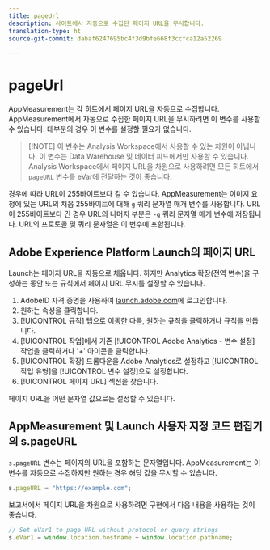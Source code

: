 ```yaml
---
title: pageUrl
description: 사이트에서 자동으로 수집된 페이지 URL을 무시합니다.
translation-type: ht
source-git-commit: dabaf6247695bc4f3d9bfe668f3ccfca12a52269

---
```



# pageUrl

AppMeasurement는 각 히트에서 페이지 URL을 자동으로 수집합니다. AppMeasurement에서 자동으로 수집한 페이지 URL을 무시하려면 이 변수를 사용할 수 있습니다. 대부분의 경우 이 변수를 설정할 필요가 없습니다.

>[!NOTE] 이 변수는 Analysis Workspace에서 사용할 수 있는 차원이 아닙니다. 이 변수는 Data Warehouse 및 데이터 피드에서만 사용할 수 있습니다. Analysis Workspace에서 페이지 URL을 차원으로 사용하려면 모든 히트에서 `pageURL` 변수를 eVar에 전달하는 것이 좋습니다.

경우에 따라 URL이 255바이트보다 길 수 있습니다. AppMeasurement는 이미지 요청에 있는 URL의 처음 255바이트에 대해 `g` 쿼리 문자열 매개 변수를 사용합니다. URL이 255바이트보다 긴 경우 URL의 나머지 부분은 `-g` 쿼리 문자열 매개 변수에 저장됩니다. URL의 프로토콜 및 쿼리 문자열은 이 변수에 포함됩니다.

## Adobe Experience Platform Launch의 페이지 URL

Launch는 페이지 URL을 자동으로 채웁니다. 하지만 Analytics 확장(전역 변수)을 구성하는 동안 또는 규칙에서 페이지 URL 무시를 설정할 수 있습니다.

1. AdobeID 자격 증명을 사용하여 [launch.adobe.com](https://launch.adobe.com)에 로그인합니다.
2. 원하는 속성을 클릭합니다.
3. [!UICONTROL 규칙] 탭으로 이동한 다음, 원하는 규칙을 클릭하거나 규칙을 만듭니다.
4. [!UICONTROL 작업]에서 기존 [!UICONTROL Adobe Analytics - 변수 설정] 작업을 클릭하거나 &#39;+&#39; 아이콘을 클릭합니다.
5. [!UICONTROL 확장] 드롭다운을 Adobe Analytics로 설정하고 [!UICONTROL 작업 유형]을 [!UICONTROL 변수 설정]으로 설정합니다.
6. [!UICONTROL 페이지 URL] 섹션을 찾습니다.

페이지 URL을 어떤 문자열 값으로든 설정할 수 있습니다.

## AppMeasurement 및 Launch 사용자 지정 코드 편집기의 s.pageURL

`s.pageURL` 변수는 페이지의 URL을 포함하는 문자열입니다. AppMeasurement는 이 변수를 자동으로 수집하지만 원하는 경우 해당 값을 무시할 수 있습니다.

```js
s.pageURL = "https://example.com";
```

보고서에서 페이지 URL을 차원으로 사용하려면 구현에서 다음 내용을 사용하는 것이 좋습니다.

```js
// Set eVar1 to page URL without protocol or query strings
s.eVar1 = window.location.hostname + window.location.pathname;
```
